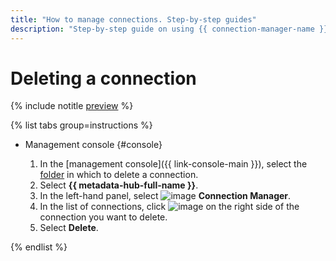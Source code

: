 ```yaml
---
title: "How to manage connections. Step-by-step guides"
description: "Step-by-step guide on using {{ connection-manager-name }} in {{ yandex-cloud }}. In this tutorial, you will learn how to delete connections."
---
```


# Deleting a connection

{% include notitle [preview](../../_includes/note-preview.md) %}

{% list tabs group=instructions %}

- Management console {#console}

   1. In the [management console]({{ link-console-main }}), select the [folder](../../resource-manager/concepts/resources-hierarchy.md#folder) in which to delete a connection.
   1. Select **{{ metadata-hub-full-name }}**.
   1. In the left-hand panel, select ![image](../../_assets/console-icons/plug-connection.svg) **Connection Manager**.
   1. In the list of connections, click ![image](../../_assets/console-icons/ellipsis.svg) on the right side of the connection you want to delete.
   1. Select **Delete**.

{% endlist %}
